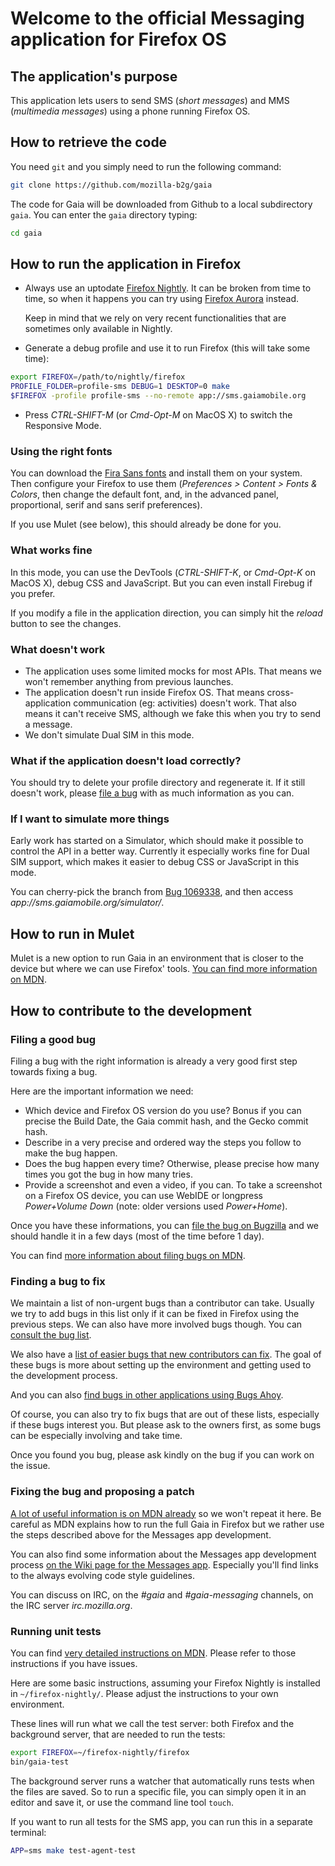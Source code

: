 Welcome to the official Messaging application for Firefox OS
============================================================
The application's purpose
-------------------------
This application lets users to send SMS (_short messages_) and MMS (_multimedia
messages_) using a phone running Firefox OS.

How to retrieve the code
------------------------
You need `git` and you simply need to run the following command:

```bash
git clone https://github.com/mozilla-b2g/gaia
```

The code for Gaia will be downloaded from Github to a local subdirectory `gaia`.
You can enter the `gaia` directory typing:

```bash
cd gaia
```

How to run the application in Firefox
-------------------------------------

* Always use an uptodate [Firefox Nightly](http://nightly.mozilla.org/). It can
  be broken from time to time, so when it happens you can try using [Firefox
  Aurora](https://www.mozilla.org/fr/firefox/channel/#aurora) instead.

  Keep in mind that we rely on very recent functionalities that are sometimes
  only available in Nightly.

* Generate a debug profile and use it to run Firefox (this will take some time):

```bash
export FIREFOX=/path/to/nightly/firefox
PROFILE_FOLDER=profile-sms DEBUG=1 DESKTOP=0 make
$FIREFOX -profile profile-sms --no-remote app://sms.gaiamobile.org
```

* Press _CTRL-SHIFT-M_ (or _Cmd-Opt-M_ on MacOS X) to switch the Responsive Mode.

### Using the right fonts

You can download the [Fira Sans fonts](http://www.carrois.com/fira-3-1/#download)
and install them on your system. Then configure your Firefox to use them
(_Preferences > Content > Fonts & Colors_, then change the default font, and, in
the advanced panel, proportional, serif and sans serif preferences).

If you use Mulet (see below), this should already be done for you.

### What works fine

In this mode, you can use the DevTools (_CTRL-SHIFT-K_, or _Cmd-Opt-K_ on MacOS
X), debug CSS and JavaScript. But you can even install Firebug if you prefer.

If you modify a file in the application direction, you can simply hit the
_reload_ button to see the changes.

### What doesn't work

* The application uses some limited mocks for most APIs. That means we won't
  remember anything from previous launches.
* The application doesn't run inside Firefox OS. That means cross-application
  communication (eg: activities) doesn't work. That also means it can't receive
  SMS, although we fake this when you try to send a message.
* We don't simulate Dual SIM in this mode.

### What if the application doesn't load correctly?

You should try to delete your profile directory and regenerate it. If it still
doesn't work, please [file a bug](https://bugzilla.mozilla.org/enter_bug.cgi?product=Firefox%20OS&component=Gaia%3A%3ASMS&short_desc=[Messages]%20Running%20the%20application%20in%20Firefox%20is%20broken)
with as much information as you can.

### If I want to simulate more things

Early work has started on a Simulator, which should make it possible to control
the API in a better way. Currently it especially works fine for Dual SIM
support, which makes it easier to debug CSS or JavaScript in this mode.

You can cherry-pick the branch from [Bug 1069338](https://bugzilla.mozilla.org/show_bug.cgi?id=1069338),
and then access _app://sms.gaiamobile.org/simulator/_.

How to run in Mulet
-------------------
Mulet is a new option to run Gaia in an environment that is closer to the device
but where we can use Firefox' tools. [You can find more information on
MDN](https://developer.mozilla.org/en-US/Firefox_OS/Developing_Gaia/Different_ways_to_run_Gaia#Using_Gaia_in_Firefox_Mulet).

How to contribute to the development
------------------------------------
### Filing a good bug

Filing a bug with the right information is already a very good first step
towards fixing a bug.

Here are the important information we need:

* Which device and Firefox OS version do you use? Bonus if you can precise the Build Date,
  the Gaia commit hash, and the Gecko commit hash.
* Describe in a very precise and ordered way the steps you follow to make the bug happen.
* Does the bug happen every time? Otherwise, please precise how many times you
  got the bug in how many tries.
* Provide a screenshot and even a video, if you can. To take a screenshot on a
  Firefox OS device, you can use WebIDE or longpress _Power+Volume Down_ (note: older
  versions used _Power+Home_).

Once you have these informations, you can [file the bug on
Bugzilla](https://bugzilla.mozilla.org/enter_bug.cgi?product=Firefox%20OS&component=Gaia%3A%3ASMS)
and we should handle it in a few days (most of the time before 1 day).

You can find [more information about filing bugs on
MDN](https://developer.mozilla.org/en-US/Firefox_OS/Developing_Firefox_OS/Filing_bugs_against_Firefox_OS).

### Finding a bug to fix

We maintain a list of non-urgent bugs than a contributor can take. Usually we
try to add bugs in this list only if it can be fixed in Firefox using the
previous steps. We can also have more involved bugs though. You can [consult the
bug list](https://bugzilla.mozilla.org/buglist.cgi?f1=bug_mentor&o1=isnotempty&resolution=---&emailtype1=exact&query_format=advanced&emailassigned_to1=1&email1=nobody%40mozilla.org&component=Gaia%3A%3ASMS&product=Firefox%20OS).

We also have a [list of easier bugs that new contributors can
fix](https://bugzilla.mozilla.org/buglist.cgi?o1=isnotempty&emailtype1=exact&status_whiteboard_type=substring&emailassigned_to1=1&status_whiteboard=[good%20first%20bug]&email1=nobody%40mozilla.org&f1=bug_mentor&resolution=---&query_format=advanced&component=Gaia%3A%3ASMS&product=Firefox%20OS).
The goal of these bugs is more about setting up the environment and getting used
to the development process.

And you can also [find bugs in other applications using Bugs Ahoy](http://www.joshmatthews.net/bugsahoy/?b2g=1&unowned=1).

Of course, you can also try to fix bugs that are out of these lists, especially
if these bugs interest you. But please ask to the owners first, as some bugs can
be especially involving and take time.

Once you found you bug, please ask kindly on the bug if you can work on the
issue.

### Fixing the bug and proposing a patch

[A lot of useful information is on MDN already](https://developer.mozilla.org/en-US/Firefox_OS/Developing_Gaia)
so we won't repeat it here. Be careful as MDN explains how to run the full Gaia
in Firefox but we rather use the steps described above for the Messages app
development.

You can also find some information about the Messages app development process
[on the Wiki page for the Messages app](https://wiki.mozilla.org/Gaia/SMS).
Especially you'll find links to the always evolving code style guidelines.

You can discuss on IRC, on the _#gaia_ and _#gaia-messaging_ channels, on the IRC
server _irc.mozilla.org_.

### Running unit tests

You can find [very detailed instructions on
MDN](https://developer.mozilla.org/en-US/Firefox_OS/Platform/Automated_testing/Gaia_unit_tests).
Please refer to those instructions if you have issues.

Here are some basic instructions, assuming your Firefox Nightly is installed in
`~/firefox-nightly/`. Please adjust the instructions to your own environment.

These lines will run what we call the test server: both Firefox and the
background server, that are needed to run the tests:

```bash
export FIREFOX=~/firefox-nightly/firefox
bin/gaia-test
```

The background server runs a watcher that automatically runs tests when the
files are saved. So to run a specific file, you can simply open it in an editor
and save it, or use the command line tool `touch`.

If you want to run all tests for the SMS app, you can run this in a separate
terminal:

```bash
APP=sms make test-agent-test
```


